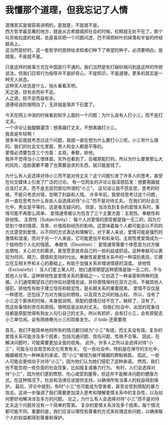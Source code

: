 # 我懂那个道理，但我忘记了人情
道理其实是很容易讲明的，是就是，不是就不是。  
西方哲学最显著的地方，就是从古希腊城邦社会的时候，杠精就无处不在了。那个叫苏格拉底的杠精，总是喜欢把一个问题问透，巴不得把树叶的掉落和宇宙的终结联系上。  
这当然是好的，这一套哲学的思辨给求知者们种下了希望的种子，必须要明白，是就是，不是就不是。  

只是这样的做事方式在中国是行不通的，我们当然是有打破砂锅问到底这样的传统说法，但我们日常行为指导并不是好奇心，不是知识，不是道理，更多的其实是一种天人状态。  
这种天人状态是什么，抬头看看天吧。  
天之道，损有余而补不足。  
人之道，损不足而益有余。  
道德经说的很明白了，无非就是落井下石罢了。

今天在网上冲浪的时候看到知乎上面的一个问题：为什么会有人打小三，而不是打丈夫。  
一个评论让我醍醐灌顶：想离婚打丈夫，不想离婚打小三。  
我真是年轻啊！  
很多年前我就考虑过这个问题，我就一直在想为什么要打小三呢，小三有什么错的。我们的社会文化里面，男人和女人都是平等的。  
爱情必须要包含三个方面：主观，奉献，排他。  
我并不觉得当小三很体面，另外也看到了，会被原配打的。所以为什么要冒那么大的风险，连脸面都不要了也需要追求的东西，就只能是钱了。  

为什么有人会选择对待小三而不是对待丈夫？这个问题引发了许多人的思考，甚至在社交媒体上引发了广泛的讨论。
有一位网友的评论让我深感启发：想要离婚就应该打丈夫，而不是去惩罚那位所谓的"小三"。
这句话让我不禁反思，思考的时候，不能只考虑对错，忽略了利益和人情。
许多年前，我曾经思考过这个问题，并一直在思考为什么有些人会选择对待"小三"而不是对待丈夫。
在我们的社会文化中，男女是平等的，这是毫无疑问的。
但是，当涉及到复杂的爱情关系时，事情可能不再那么简单。
爱情通常被认为包含了三个主要方面：主观性、奉献性和排他性。
主观性（Subjectivity）： 每个人对爱情的感受都是独一无二的，因为它受到个体的情感、背景、价值观和经历的影响。这意味着每个人都可能会以不同的方式感受到爱情，以不同的方式表达和理解它。对于某人来说，爱情可能是强烈的激情和浪漫，而对于另一个人来说，它可能更加平和和亲切。主观性使爱情成为一个独特而个人化的情感。
奉献性（Devotion）： 爱情通常需要个体愿意为对方做出牺牲，关心对方的需求，甚至愿意放弃自己的一些利益或舒适。这种奉献可以表现为时间、精力、感情和支持的付出。奉献性是爱情关系中的一种深刻表现，它建立在互相关怀和关心的基础上，有助于加强关系并增进情感的深度。
排他性（Exclusivity）： 当人们爱上某人时，他们通常期望这种感情是独一无二的，不与其他人分享。这种排他性是爱情关系的基础之一，它创造了一种亲密和特殊的连接。人们通常期望自己的伴侣对感情忠诚，并将感情保持在双方之间，不被其他人侵犯。排他性有助于建立信任和稳定性，是长期关系的重要因素。
爱情不仅仅是一种感觉，还包括了为对方做出的牺牲，以及双方之间的独占权。
所以，当有了小三这个客体的时候，本身就说明，原配的感情已经不在了，破碎了，没有了。
而这些事情的责任和原因，很明显是出轨的丈夫。
但我们社会中，出现的现象往往都是原配觉得有狗女人勾引自己的丈夫，所以有抓奸，会有打小三，会有原配去小三单位闹，会有网络曝光小三的现象发生。
// todo 还需要改

首先，我们不能简单地将所有的情况都归结为"小三"有错，而丈夫没有错。复杂的爱情关系可能涉及多个因素，包括沟通问题、信任问题、性格不合等。
因此，在解决问题时，可能需要更加全面的视角。
此外，许多人之所以会选择对待"小三"，可能与社会观念和文化背景有关。
在一些社会中，特别是在保守的文化中，婚姻被视为一种神圣的承诺，而"小三"被视为破坏婚姻的罪魁祸首。
因此，一些人可能会更倾向于对待"小三"，因为他们认为她们侵犯了这种承诺。
然而，我们也不能忽视一些负面的社会现象，比如报复或暴力行为。
有时，人们会选择对待"小三"，因为他们感到愤怒、伤心或受到羞辱，但这并不是解决问题的健康方式。在这种情况下，社会和法律应该提供支持，以确保所有当事人的权益得到保护。
最后，评论中提到，有时"小三"也可能成为受害者，甚至会受到原配的暴力攻击。这进一步强调了我们需要更加深入思考和理解爱情关系中的复杂性，以及如何更好地解决涉及多方的问题。
总之，为什么有人会选择对待"小三"而不是对待丈夫这个问题并没有一个简单的答案。
复杂的爱情关系涉及多个因素，每个情况都可能不同。重要的是，我们应该以理性和尊重的方式来处理这些问题，以确保每个人的权益都得到尊重和保护。